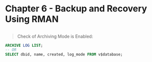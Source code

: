 # Chapter 6 - Backup and Recovery Using RMAN

##

> Check of Archiving Mode is Enabled:

```sql
ARCHIVE LOG LIST;
-- OR
SELECT dbid, name, created, log_mode FROM v$database;
```
